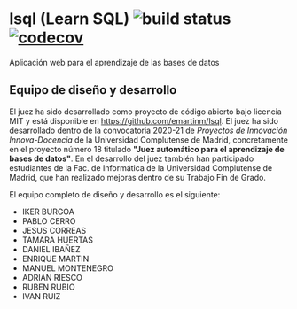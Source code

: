 
# lsql (Learn SQL) ![build status](https://api.travis-ci.org/emartinm/lsql.svg?branch=master) [![codecov](https://codecov.io/gh/emartinm/lsql/branch/master/graph/badge.svg)](https://codecov.io/gh/emartinm/lsql)


Aplicación web para el aprendizaje de las bases de datos

## Equipo de diseño y desarrollo

El juez ha sido desarrollado como proyecto de código abierto bajo licencia MIT y 
está disponible en https://github.com/emartinm/lsql. El juez ha sido desarrollado dentro
de la convocatoria 2020-21 de *Proyectos de Innovación Innova-Docencia* de la 
Universidad Complutense de Madrid, concretamente en el proyecto número 18 titulado 
**"Juez automático para el aprendizaje de bases de datos"**. En el desarrollo del juez también han participado 
estudiantes de la Fac. de Informática de la Universidad Complutense de Madrid, que han realizado mejoras dentro de su 
Trabajo Fin de Grado. 

El equipo completo de diseño y desarrollo es el siguiente:
- IKER BURGOA
- PABLO CERRO
- JESUS CORREAS
- TAMARA HUERTAS
- DANIEL IBAÑEZ
- ENRIQUE MARTIN
- MANUEL MONTENEGRO
- ADRIAN RIESCO
- RUBEN RUBIO
- IVAN RUIZ